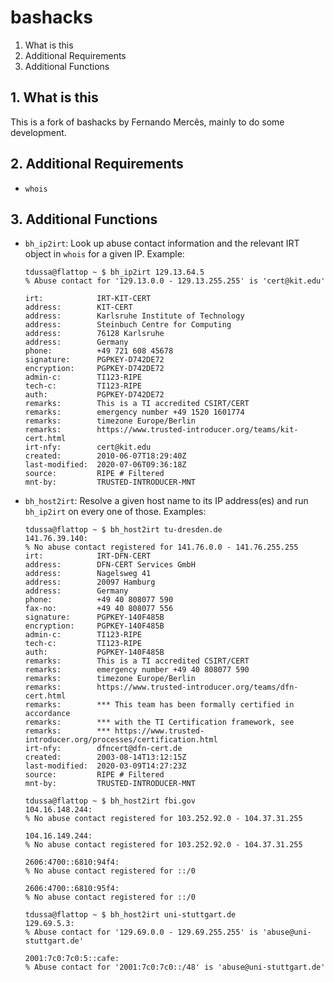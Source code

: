 # bashacks

 1. What is this
 2. Additional Requirements
 3. Additional Functions

## 1. What is this

 This is a fork of bashacks by Fernando Mercês, mainly to do some
 development.

## 2. Additional Requirements

* `whois`

## 3. Additional Functions

* `bh_ip2irt`: Look up abuse contact information and the relevant IRT
  object in `whois` for a given IP.
  Example:
  ```
  tdussa@flattop ~ $ bh_ip2irt 129.13.64.5
  % Abuse contact for '129.13.0.0 - 129.13.255.255' is 'cert@kit.edu'

  irt:            IRT-KIT-CERT
  address:        KIT-CERT
  address:        Karlsruhe Institute of Technology
  address:        Steinbuch Centre for Computing
  address:        76128 Karlsruhe
  address:        Germany
  phone:          +49 721 608 45678
  signature:      PGPKEY-D742DE72
  encryption:     PGPKEY-D742DE72
  admin-c:        TI123-RIPE
  tech-c:         TI123-RIPE
  auth:           PGPKEY-D742DE72
  remarks:        This is a TI accredited CSIRT/CERT
  remarks:        emergency number +49 1520 1601774
  remarks:        timezone Europe/Berlin
  remarks:        https://www.trusted-introducer.org/teams/kit-cert.html
  irt-nfy:        cert@kit.edu
  created:        2010-06-07T18:29:40Z
  last-modified:  2020-07-06T09:36:18Z
  source:         RIPE # Filtered
  mnt-by:         TRUSTED-INTRODUCER-MNT
  ```

* `bh_host2irt`: Resolve a given host name to its IP address(es) and run
  `bh_ip2irt` on every one of those.
  Examples:
  ```
  tdussa@flattop ~ $ bh_host2irt tu-dresden.de 
  141.76.39.140:
  % No abuse contact registered for 141.76.0.0 - 141.76.255.255
  irt:            IRT-DFN-CERT
  address:        DFN-CERT Services GmbH
  address:        Nagelsweg 41
  address:        20097 Hamburg
  address:        Germany
  phone:          +49 40 808077 590
  fax-no:         +49 40 808077 556
  signature:      PGPKEY-140F485B
  encryption:     PGPKEY-140F485B
  admin-c:        TI123-RIPE
  tech-c:         TI123-RIPE
  auth:           PGPKEY-140F485B
  remarks:        This is a TI accredited CSIRT/CERT
  remarks:        emergency number +49 40 808077 590
  remarks:        timezone Europe/Berlin
  remarks:        https://www.trusted-introducer.org/teams/dfn-cert.html
  remarks:        *** This team has been formally certified in accordance
  remarks:        *** with the TI Certification framework, see
  remarks:        *** https://www.trusted-introducer.org/processes/certification.html
  irt-nfy:        dfncert@dfn-cert.de
  created:        2003-08-14T13:12:15Z
  last-modified:  2020-03-09T14:27:23Z
  source:         RIPE # Filtered
  mnt-by:         TRUSTED-INTRODUCER-MNT
  ```
  ```
  tdussa@flattop ~ $ bh_host2irt fbi.gov      
  104.16.148.244:
  % No abuse contact registered for 103.252.92.0 - 104.37.31.255

  104.16.149.244:
  % No abuse contact registered for 103.252.92.0 - 104.37.31.255

  2606:4700::6810:94f4:
  % No abuse contact registered for ::/0

  2606:4700::6810:95f4:
  % No abuse contact registered for ::/0
  ```
  ```
  tdussa@flattop ~ $ bh_host2irt uni-stuttgart.de
  129.69.5.3:
  % Abuse contact for '129.69.0.0 - 129.69.255.255' is 'abuse@uni-stuttgart.de'

  2001:7c0:7c0:5::cafe:
  % Abuse contact for '2001:7c0:7c0::/48' is 'abuse@uni-stuttgart.de'
  ```
